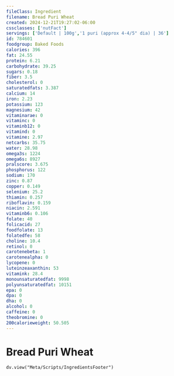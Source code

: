 ```yaml
---
fileClass: Ingredient
filename: Bread Puri Wheat
created: 2024-12-21T19:27:02-06:00
cssclasses: ['nutFact']
servings: ['Default | 100g','1 puri (approx 4-4/5" dia) | 36']
id: 784601
foodgroup: Baked Foods
calories: 396
fat: 24.55
protein: 6.21
carbohydrate: 39.25
sugars: 0.18
fiber: 3.5
cholesterol: 0
saturatedfats: 3.387
calcium: 14
iron: 2.23
potassium: 123
magnesium: 42
vitaminarae: 0
vitaminc: 0
vitaminb12: 0
vitamind: 0
vitamine: 2.97
netcarbs: 35.75
water: 28.98
omega3s: 1224
omega6s: 8927
pralscore: 3.675
phosphorus: 122
sodium: 170
zinc: 0.87
copper: 0.149
selenium: 25.2
thiamin: 0.257
riboflavin: 0.159
niacin: 2.591
vitaminb6: 0.106
folate: 40
folicacid: 27
foodfolate: 13
folatedfe: 58
choline: 10.4
retinol: 0
carotenebeta: 1
carotenealpha: 0
lycopene: 0
luteinzeaxanthin: 53
vitamink: 28.4
monounsaturatedfat: 9998
polyunsaturatedfat: 10151
epa: 0
dpa: 0
dha: 0
alcohol: 0
caffeine: 0
theobromine: 0
200calorieweight: 50.505
---
```


# Bread Puri Wheat

```dataviewjs
dv.view("Meta/Scripts/IngredientsFooter")
```